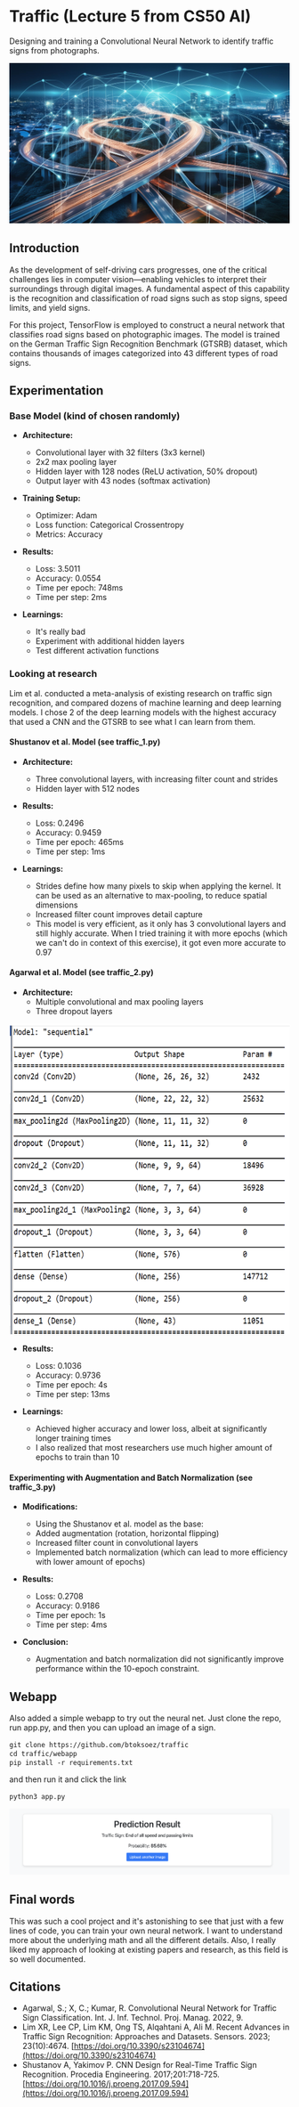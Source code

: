 # Traffic (Lecture 5 from CS50 AI)

Designing and training a Convolutional Neural Network to identify traffic signs from photographs.

![traffic](./imgs/traffic.jpg)

## Introduction

As the development of self-driving cars progresses, one of the critical challenges lies in computer vision—enabling vehicles to interpret their surroundings through digital images. A fundamental aspect of this capability is the recognition and classification of road signs such as stop signs, speed limits, and yield signs.

For this project, TensorFlow is employed to construct a neural network that classifies road signs based on photographic images. The model is trained on the German Traffic Sign Recognition Benchmark (GTSRB) dataset, which contains thousands of images categorized into 43 different types of road signs.

## Experimentation

### Base Model (kind of chosen randomly)

- **Architecture:**
  - Convolutional layer with 32 filters (3x3 kernel)
  - 2x2 max pooling layer
  - Hidden layer with 128 nodes (ReLU activation, 50% dropout)
  - Output layer with 43 nodes (softmax activation)
  
- **Training Setup:**
  - Optimizer: Adam
  - Loss function: Categorical Crossentropy
  - Metrics: Accuracy
  
- **Results:**
  - Loss: 3.5011
  - Accuracy: 0.0554
  - Time per epoch: 748ms
  - Time per step: 2ms

- **Learnings:**
  - It's really bad  
  - Experiment with additional hidden layers
  - Test different activation functions

### Looking at research

Lim et al. conducted a meta-analysis of existing research on traffic sign recognition, and compared dozens of machine learning and deep learning models. I chose 2 of the deep learning models with the highest accuracy that used a CNN and the GTSRB to see what I can learn from them.

#### Shustanov et al. Model (see traffic_1.py)

- **Architecture:**
  - Three convolutional layers, with increasing filter count and strides
  - Hidden layer with 512 nodes
  
- **Results:**
  - Loss: 0.2496
  - Accuracy: 0.9459
  - Time per epoch: 465ms
  - Time per step: 1ms

- **Learnings:**
  - Strides define how many pixels to skip when applying the kernel. It can be used as an alternative to max-pooling, to reduce spatial dimensions
  - Increased filter count improves detail capture
  - This model is very efficient, as it only has 3 convolutional layers and still highly accurate. When I tried training it with more epochs (which we can't do in context of this exercise), it got even more accurate to 0.97

#### Agarwal et al. Model (see traffic_2.py)

- **Architecture:**
  - Multiple convolutional and max pooling layers
  - Three dropout layers

![chen](./imgs/chen_layers.png)
  
- **Results:**
  - Loss: 0.1036
  - Accuracy: 0.9736
  - Time per epoch: 4s
  - Time per step: 13ms

- **Learnings:**
  - Achieved higher accuracy and lower loss, albeit at significantly longer training times
  - I also realized that most researchers use much higher amount of epochs to train than 10

#### Experimenting with Augmentation and Batch Normalization (see traffic_3.py)

- **Modifications:**
  - Using the Shustanov et al. model as the base:
  - Added augmentation (rotation, horizontal flipping)
  - Increased filter count in convolutional layers
  - Implemented batch normalization (which can lead to more efficiency with lower amount of epochs)

- **Results:**
  - Loss: 0.2708
  - Accuracy: 0.9186
  - Time per epoch: 1s
  - Time per step: 4ms

- **Conclusion:**
  - Augmentation and batch normalization did not significantly improve performance within the 10-epoch constraint.


## Webapp

Also added a simple webapp to try out the neural net. Just clone the repo, run app.py, and then you can upload an image of a sign.
```
git clone https://github.com/btoksoez/traffic
cd traffic/webapp
pip install -r requirements.txt
```
and then run it and click the link
```
python3 app.py
```

![webapp](./traffic/imgs/webapp.png)

## Final words

This was such a cool project and it's astonishing to see that just with a few lines of code, you can train your own neural network. I want to understand more about the underlying math and all the different details. Also, I really liked my approach of looking at existing papers and research, as this field is so well documented. 


## Citations

- Agarwal, S.; X, C.; Kumar, R. Convolutional Neural Network for Traffic Sign Classification. Int. J. Inf. Technol. Proj. Manag. 2022, 9.
- Lim XR, Lee CP, Lim KM, Ong TS, Alqahtani A, Ali M. Recent Advances in Traffic Sign Recognition: Approaches and Datasets. Sensors. 2023; 23(10):4674. [https://doi.org/10.3390/s23104674](https://doi.org/10.3390/s23104674)
- Shustanov A, Yakimov P. CNN Design for Real-Time Traffic Sign Recognition. Procedia Engineering. 2017;201:718-725. [https://doi.org/10.1016/j.proeng.2017.09.594](https://doi.org/10.1016/j.proeng.2017.09.594)

